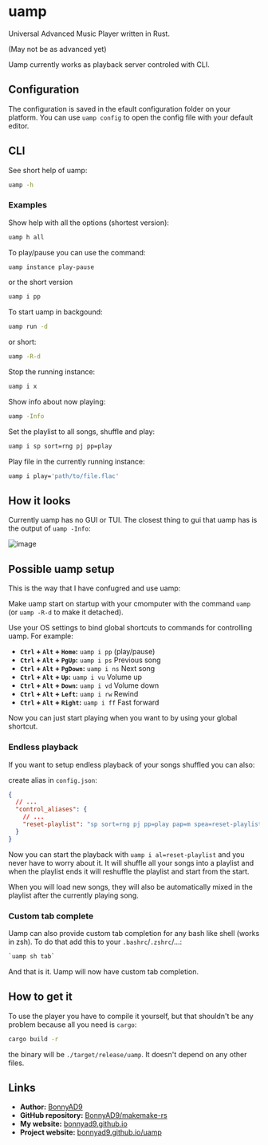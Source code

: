 # uamp
Universal Advanced Music Player written in Rust.

(May not be as advanced yet)

Uamp currently works as playback server controled with CLI.

## Configuration
The configuration is saved in the efault configuration folder on your
platform. You can use `uamp config` to open the config file with your default
editor.

## CLI
See short help of uamp:
```sh
uamp -h
```

### Examples

Show help with all the options (shortest version):
```sh
uamp h all
```

To play/pause you can use the command:
```sh
uamp instance play-pause
```
or the short version
```sh
uamp i pp
```

To start uamp in backgound:
```sh
uamp run -d
```
or short:
```sh
uamp -R-d
```

Stop the running instance:
```sh
uamp i x
```

Show info about now playing:
```sh
uamp -Info
```

Set the playlist to all songs, shuffle and play:
```sh
uamp i sp sort=rng pj pp=play
```

Play file in the currently running instance:
```sh
uamp i play='path/to/file.flac'
```

## How it looks
Currently uamp has no GUI or TUI. The closest thing to gui that uamp has is the
output of `uamp -Info`:

![image](https://github.com/user-attachments/assets/9fa6cb61-853c-425b-8f81-48908a4ea196)

## Possible uamp setup
This is the way that I have confugred and use uamp:

Make uamp start on startup with your cmomputer with the command `uamp`
(or `uamp -R-d` to make it detached).

Use your OS settings to bind global shortcuts to commands for controlling uamp.
For example:
- **`Ctrl` + `Alt` + `Home`:** `uamp i pp` (play/pause)
- **`Ctrl` + `Alt` + `PgUp`:** `uamp i ps` Previous song
- **`Ctrl` + `Alt` + `PgDown`:** `uamp i ns` Next song
- **`Ctrl` + `Alt` + `Up`:** `uamp i vu` Volume up
- **`Ctrl` + `Alt` + `Down`:** `uamp i vd` Volume down
- **`Ctrl` + `Alt` + `Left`:** `uamp i rw` Rewind
- **`Ctrl` + `Alt` + `Right`:** `uamp i ff` Fast forward

Now you can just start playing when you want to by using your global shortcut.

### Endless playback
If you want to setup endless playback of your songs shuffled you can also:

create alias in `config.json`:
```json
{
  // ...
  "control_aliases": {
    // ...
    "reset-playlist": "sp sort=rng pj pp=play pap=m spea=reset-playlist"
  }
}
```

Now you can start the playback with `uamp i al=reset-playlist` and you never
have to worry about it. It will shuffle all your songs into a playlist and when
the playlist ends it will reshuffle the playlist and start from the start.

When you will load new songs, they will also be automatically mixed in the
playlist after the currently playing song.

### Custom tab complete
Uamp can also provide custom tab completion for any bash like shell (works in
zsh). To do that add this to your `.bashrc`/`.zshrc`/...:
```sh
`uamp sh tab`
```
And that is it. Uamp will now have custom tab completion.

## How to get it
To use the player you have to compile it yourself, but that shouldn't be any
problem because all you need is `cargo`:
```sh
cargo build -r
```
the binary will be `./target/release/uamp`. It doesn't depend on any other
files.

## Links
- **Author:** [BonnyAD9](https://github.com/BonnyAD9)
- **GitHub repository:**
  [BonnyAD9/makemake-rs](https://github.com/BonnyAD9/uamp)
- **My website:** [bonnyad9.github.io](https://bonnyad9.github.io/)
- **Project website:**
  [bonnyad9.github.io/uamp](https://bonnyad9.github.io/uamp/)
